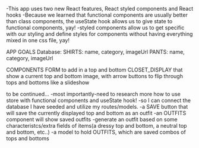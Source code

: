-This app uses two new React features, React styled components and React hooks
-Because we learned that functional components are usually better than class components,
the useState hook allows us to give state to functional components, yay!
-styled components allow us to get specific with our styling and define styles for components without
having everything mixed in one css file, yay!

APP GOALS
Database:
SHIRTS: name, category, imageUrl
PANTS: name, category, imageUrl

COMPONENTS
FORM to add in a top and bottom
CLOSET_DISPLAY that show a current top and bottom image, with arrow buttons to flip through
tops and bottoms like a slideshow

to be continued...
-most importantly-need to research more how to use store with functional components and useState hook!
-so I can connect the database I have seeded and utilize my routes/models.
-a SAVE button that will save the currently displayed top and bottom as an outfit
-an OUTFITS component will show saved outfits 
-generate an outfit based on some characteristcs/extra fields of items(a dressy top and bottom, a neutral top and bottom, etc..)
-a model to hold OUTFITS, which are saved combos of tops and bottoms
